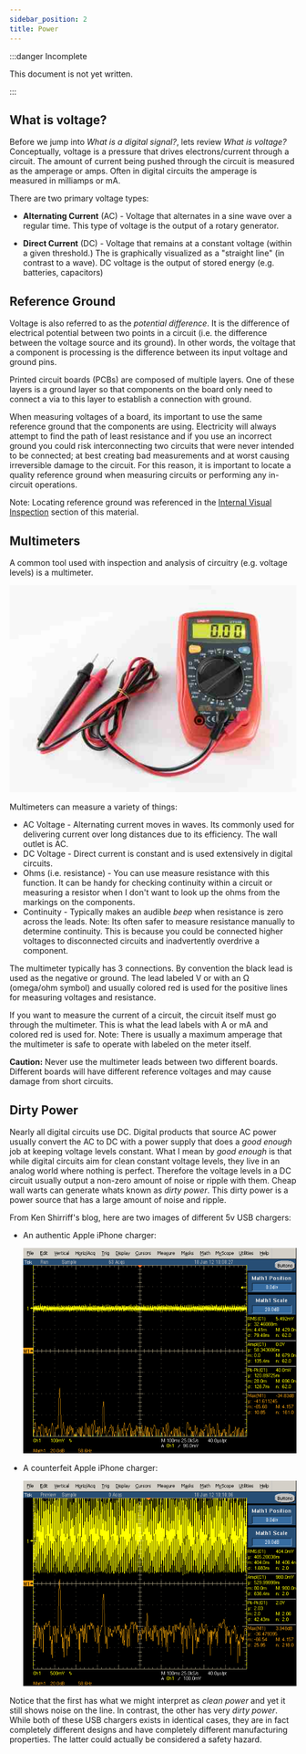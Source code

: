 ```yaml
---
sidebar_position: 2
title: Power
---
```


:::danger Incomplete

This document is not yet written.

:::

## What is voltage?

Before we jump into *What is a digital signal?*, lets review *What is voltage?* Conceptually, voltage is a pressure that drives electrons/current through a circuit. The amount of current being pushed through the circuit is measured as the amperage or amps. Often in digital circuits the amperage is measured in milliamps or mA.

There are two primary voltage types:

- **Alternating Current** (AC) - Voltage that alternates in a sine wave over a regular time. This type of voltage is the output of a rotary generator.

- **Direct Current** (DC) - Voltage that remains at a constant voltage (within a given threshold.) The is graphically visualized as a "straight line" (in contrast to a wave). DC voltage is the output of stored energy (e.g. batteries, capacitors)

## Reference Ground

<!-- TODO: This paragraph needs help talking about "potential difference" and "reference ground". -->

Voltage is also referred to as the *potential difference*. It is the difference of electrical potential between two points in a circuit (i.e. the difference between the voltage source and its ground). In other words, the voltage that a component is processing is the difference between its input voltage and ground pins.

Printed circuit boards (PCBs) are composed of multiple layers. One of these layers is a ground layer so that components on the board only need to connect a via to this layer to establish a connection with ground.

When measuring voltages of a board, its important to use the same reference ground that the components are using. Electricity will always attempt to find the path of least resistance and if you use an incorrect ground you could risk interconnecting two circuits that were never intended to be connected; at best creating bad measurements and at worst causing irreversible damage to the circuit. For this reason, it is important to locate a quality reference ground when measuring circuits or performing any in-circuit operations.

Note: Locating reference ground was referenced in the [Internal Visual Inspection](/docs/EmbeddedSystemsAnalysis/InitialVisualAnalysis/InternalVisualInspection#visually-locating-ground) section of this material.

## Multimeters

A common tool used with inspection and analysis of circuitry (e.g. voltage levels) is a multimeter.

![image of multimeter](./DigitalSignals/2017_Cyfrowy_miernik_uniwersalny-512x369.jpg)

Multimeters can measure a variety of things:

- AC Voltage - Alternating current moves in waves. Its commonly used for delivering current over long distances due to its efficiency. The wall outlet is AC.
- DC Voltage - Direct current is constant and is used extensively in digital circuits.
- Ohms (i.e. resistance) - You can use measure resistance with this function. It can be handy for checking continuity within a circuit or measuring a resistor when I don't want to look up the ohms from the markings on the components.
- Continuity - Typically makes an audible *beep* when resistance is zero across the leads. Note: Its often safer to measure resistance manually to determine continuity. This is because you could be connected higher voltages to disconnected circuits and inadvertently overdrive a component.

The multimeter typically has 3 connections. By convention the black lead is used as the negative or ground. The lead labeled V or with an Ω (omega/ohm symbol) and usually colored red is used for the positive lines for measuring voltages and resistance.

If you want to measure the current of a circuit, the circuit itself must go through the multimeter. This is what the lead labels with A or mA and colored red is used for. Note: There is usually a maximum amperage that the multimeter is safe to operate with labeled on the meter itself.

**Caution:** Never use the multimeter leads between two different boards. Different boards will have different reference voltages and may cause damage from short circuits.

## Dirty Power

Nearly all digital circuits use DC. Digital products that source AC power usually convert the AC to DC with a power supply that does a *good enough* job at keeping voltage levels constant. What I mean by *good enough* is that while digital circuits aim for clean constant voltage levels, they live in an analog world where nothing is perfect. Therefore the voltage levels in a DC circuit usually output a non-zero amount of noise or ripple with them. Cheap wall warts can generate whats known as *dirty power*. This dirty power is a power source that has a large amount of noise and ripple.

From Ken Shirriff's blog, here are two images of different 5v USB chargers:

- An authentic Apple iPhone charger:

  ![iphone ok power](./DigitalSignals/iphone-ok.png)

- A counterfeit Apple iPhone charger:

  ![iphone bad power](./DigitalSignals/iphone-bad.png)

Notice that the first has what we might interpret as *clean power* and yet it still shows noise on the line. In contrast, the other has very *dirty power*. While both of these USB chargers exists in identical cases, they are in fact completely different designs and have completely different manufacturing properties. The latter could actually be considered a safety hazard.

<!-- TODO: Explain effects of dirty power. -->